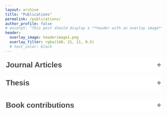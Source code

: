 ```yaml
---
layout: archive
title: "Publications"
permalink: /publications/
author_profile: false
# excerpt: "This post should display a **header with an overlay image**, if the theme supports it."
header:
  overlay_image: headerimage1.png
  overlay_filter: rgba(140, 21, 21, 0.5)
  # text_color: black
---
```


<style>
.accordion {
  background-color: #fff;
  color: #444; */
  cursor: pointer;
  padding: 8px 2px;
  width: 100%;
  border: none;
  text-align: left;
  outline: none;
  font-size: 24px;
  font-weight: bold;
  transition: 0.4s;
}

.active, .accordion:hover {
  background-color: #ccc;
}

.accordion:after {
  content: '\002B';
  color: #777;
  font-weight: bold;
  float: right;
  margin-left: 5px;
}

.active:after {
  content: "\2212";
}

.panel {
  padding: 0 18px;
  background-color: white;
  max-height: 0;
  overflow: hidden;
  transition: max-height 0.2s ease-out;
}
</style>


<body>
<button class="accordion">Journal Articles</button>
<div class="panel">

<h3 style="color:var(--yearcolor)"> 2024 </h3>

<p class="publink">
<a href="https://journals.aps.org/prresearch/abstract/10.1103/PhysRevResearch.6.033128"> 
<i> "Classical chaos in quantum computers"</i> 
</a>
<br>
Simon-Dominik Börner, <strong>Christoph Berke</strong>, David P. DiVincenzo, Simon Trebst, Alexander Altland
<br>
<span style="color:darkgray"> Physical Review Research <strong>6</strong>, 033128 (2024) </span>
<small>
[data: <a href="https://doi.org/10.5281/zenodo.12573600">10.5281/zenodo.12573600</a>]
</small>
</p>
<hr>


<h3 style="color:var(--yearcolor)"> 2023 </h3>

<!-- Chaotic gates -->
<p class="publink">
<a href="https://arxiv.org/abs/2311.14592"> 
<i> "Chaotic fluctuations in a universal set of transmon qubit gates"</i> 
</a>
<br>
Daniel Basilewitsch, Simon-Dominik Börner, <strong>Christoph Berke</strong>, Alexander Altland, Simon Trebst, and Christiane Koch
<br>
<span style="color:darkgray"> arXiv:2311.14592 (2023) </span>
</p>
<hr>


<h3 style="color:var(--yearcolor)"> 2022 </h3>

<!-- Original transmon paper -->
<p class="publink">
<a href="https://www.nature.com/articles/s41467-022-29940-y"> 
<i> "Transmon platform for quantum computing challenged by chaotic fluctuations"</i> 
</a>
<br>
<strong>Christoph Berke</strong>, Evangelis Varvelis, Simon Trebst, Alexander Altland, and David DiVincenzo.
<br>
<span style="color:darkgray"> Nature Communications <strong>13</strong>, 2495 (2022) </span>
<small>
[data: <a href="https://zenodo.org/records/10122597">10.5281/zenodo.10122597</a>]
<br>
Editors' Highlights (May 2022)
</small>
</p>
<hr>


<h3 style="color:var(--yearcolor)"> 2021 </h3>

<!-- Generic fields -->
<p class="publink">
<a href="https://journals.aps.org/prb/abstract/10.1103/PhysRevB.103.064417"> 
<i> "Generic field-driven phenomena in Kitaev spin liquids: Canted magnetism and proximate spin liquid physics"</i> 
</a>
<br>
Ciarán Hickey, Matthias Gohlke, <strong>Christoph Berke</strong>, and Simon Trebst
<br>
<span style="color:darkgray"> Physical Review B <strong>103</strong>, 064417 (2021) </span>
</p>
<hr>

<h3 style="color:var(--yearcolor)"> 2020 </h3>

<!-- Spin-1 Kitaev / Field-driven gapless QSL -->
<p class="publink">
<a href="https://journals.aps.org/prresearch/abstract/10.1103/PhysRevResearch.2.023361"> 
<i> "Field-Driven Gapless Spin Liquid in the Spin-1 Kitaev Honeycomb Model"</i> 
</a>
<br>
Ciarán Hickey, <strong>Christoph Berke</strong>, Panagiotis Peter Stavropoulos, Hae-Young Kee, and Simon Trebst
<br>
<span style="color:darkgray"> Physical Review Research <strong>2</strong>, 023361 (2020) </span>
</p>
<hr>


<!-- Field stability -->
<p class="publink">
<a href="https://journals.aps.org/prb/abstract/10.1103/PhysRevB.101.214442"> 
<i> "Field stability of Majorana spin liquids in antiferromagnetic Kitaev models"</i> 
</a>
<br>
<strong>Christoph Berke</strong>, Simon Trebst, and Ciarán Hickey
<br>
<span style="color:darkgray"> Physical Review B <strong>101</strong>, 214442 (2020) </span>
</p>
<hr>

<h3 style="color:var(--yearcolor)"> 2018 </h3>

<!-- Weyl semimetal paper -->
<p class="publink">
<a href="https://iopscience.iop.org/article/10.1088/1367-2630/aab881"> 
<i> "Stability of the Weyl-semimetal phase on the pyrochlore lattice"</i> 
</a>
<br>
<strong>Christoph Berke</strong>, Paolo Michetti, and Carsten Timm
<br>
<span style="color:darkgray"> New Journal of Physics <strong>20</strong> 043057 (2018) </span>
</p>
<hr>


<h3 style="color:var(--yearcolor)"> 2014 </h3>
<!-- Zernike I -->
<p class="publink">
<a href="../files/zernike_abstract.pdf"> 
<i> "Zernike-Polynome: Grundlagen und Anwendungen in der Topografie der Hornhaut, Teil 1"</i> 
</a>
<br>
Andreas Berke and <strong>Christoph Berke</strong>
<br>
<span style="color:darkgray"> die Kontaktlinse <strong>6/2014</strong> 4-9 (2014) </span>
<small>[not available online, <a href="../files/zernike_abstract.pdf">download abstract</a>]</small>
</p>
<hr>


<!-- Zernike II -->
<p class="publink">
<a href="../files/zernike_abstract.pdf"> 
<i> "Zernike-Polynome: Grundlagen und Anwendungen in der Topografie der Hornhaut, Teil 2"</i> 
</a>
<br>
Andreas Berke and <strong>Christoph Berke</strong>
<br>
<span style="color:darkgray"> die Kontaktlinse <strong>9/2014</strong> 4-10 (2014) </span>
<small>[not available online, <a href="../files/zernike_abstract.pdf">download abstract</a>]</small>
</p>
<hr>
</div>

<button class="accordion">Thesis</button>
<div class="panel">

<p class="publink">
<a href="../files/berke_PhDthesis.pdf"> 
<i> "Transmon-based quantum computers from a many-body perspective"</i> 
</a>
<br>
Christoph Berke, 
<span style="color:darkgray"> Ph.D. thesis, University of Cologne (2023) </span>
<br>
<small>
<a href = "../files/berke_PhDthesis.pdf">get thesis</a> | <a href = "../files/berke_PhDslides.pdf">get slides</a>
</small>
</p>
<hr>

<p class="publink">
<a href="../files/berke_masterthesis.pdf"> 
<i> "Weyl-Semimetall auf dem Pyrochlorgitter"</i> 
</a>
<br>
Christoph Berke, 
<span style="color:darkgray"> Master thesis, TUD Dresden Technical University (2016) </span>
<br>
<small>
<a href="../files/berke_masterthesis.pdf"> get thesis</a> | <a href = "../files/berke_Masterslides.pdf">get slides</a>
</small>
</p>
<hr>
</div>

<button class="accordion">Book contributions</button>
<div class="panel">
 <p class="publink">
<a href="https://www.doz-verlag.de/node/78"> 
<i> "Zernike-Polynome und Topographie der Hornhaut"  </i> 
</a>
<br> Andreas Berke and Christoph Berke, <br>
in Gustav Pöltner, 
<a href="https://www.doz-verlag.de/node/78"> 
<i> Kontaktlinsenanpassung bei irregulären Hornhautformen </i> 
</a>
<br>
DOZ-Verlag (2013)
<br>
</p>
<hr>
</div>

</body>

<script>
var acc = document.getElementsByClassName("accordion");
var i;

for (i = 0; i < acc.length; i++) {
  acc[i].addEventListener("click", function() {
    this.classList.toggle("active");
    var panel = this.nextElementSibling;
    if (panel.style.maxHeight) {
      panel.style.maxHeight = null;
    } else {
      panel.style.maxHeight = panel.scrollHeight + "px";
    } 
  });
}
</script>